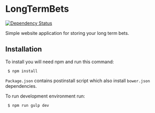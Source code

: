 # LongTermBets
[![Dependency Status](https://gemnasium.com/badges/github.com/Fajkowsky/LongTermBets.svg)](https://gemnasium.com/github.com/Fajkowsky/LongTermBets)

Simple website application for storing your long term bets. 

## Installation

To install you will need npm and run this command:
```shell 
 $ npm install
```
`Package.json` contains postinstall script which also install `bower.json` dependencies.
 
 To run development environment run:
 ```shell 
  $ npm run gulp dev
 ```